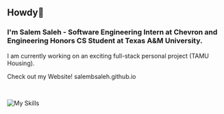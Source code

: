 ## Howdy👋
### I'm Salem Saleh - Software Engineering Intern at Chevron and Engineering Honors CS Student at Texas A&M University.

I am currently working on an exciting full-stack personal project (TAMU Housing).

Check out my Website!
salembsaleh.github.io

<br>

![My Skills](https://skillicons.dev/icons?i=python,java,html,css,js,react,nodejs,mongodb)

<!--
**salembsaleh/salembsaleh** is a ✨ _special_ ✨ repository because its `README.md` (this file) appears on your GitHub profile.

Here are some ideas to get you started:

- 🔭 I’m currently working on ...
- 🌱 I’m currently learning ...
- 👯 I’m looking to collaborate on ...
- 🤔 I’m looking for help with ...
- 💬 Ask me about ...
- 📫 How to reach me: ...
- 😄 Pronouns: ...
- ⚡ Fun fact: ...
-->
